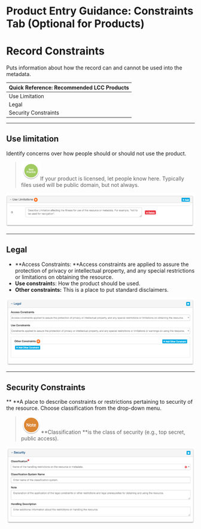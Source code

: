 # Product Entry Guidance: Constraints Tab \(Optional for Products\)

# Record Constraints

Puts information about how the record can and cannot be used into the metadata.

| Quick Reference: Recommended LCC Products|
| :--- |
| Use Limitation |
| Legal |
| Security Constraints |



---

## **Use limitation**

Identify concerns over how people should or should not use the product.

> ![](/assets/BestPracticeSmall.png)If your product is licensed, let people know here. Typically files used will be public domain, but not always.

![](/assets/UseLimitation.png)

---

## **Legal**

* **Access Constraints: **Access constraints are applied to assure the protection of privacy or intellectual property, and any special restrictions or limitations on obtaining the resource.
* **Use constraint**s: How the product should be used.
* **Other constraints:** This is a place to put standard disclaimers.

![](/assets/Legal.png)

---

## **Security Constraints**

** **A place to describe constraints or restrictions pertaining to security of the resource.  Choose classification from the drop-down menu.

> ![](/assets/NoteSmall.png)**Classification **is the class of security \(e.g., top secret, public access\).

![](/assets/Security.png)

